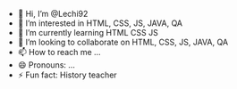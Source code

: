 - 👋 Hi, I’m @Lechi92
- 👀 I’m interested in HTML, CSS, JS, JAVA, QA
- 🌱 I’m currently learning HTML CSS JS
- 💞️ I’m looking to collaborate on HTML, CSS, JS, JAVA, QA
- 📫 How to reach me ...
- 😄 Pronouns: ...
- ⚡ Fun fact: History teacher

<!---
Lechi92/Lechi92 is a ✨ special ✨ repository because its `README.md` (this file) appears on your GitHub profile.
You can click the Preview link to take a look at your changes.
--->
